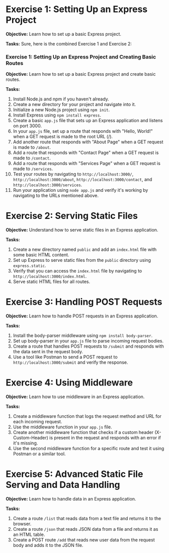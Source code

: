 # Exercise 1: Setting Up an Express Project
**Objective:** Learn how to set up a basic Express project.

**Tasks:**
Sure, here is the combined Exercise 1 and Exercise 2:

### Exercise 1: Setting Up an Express Project and Creating Basic Routes

**Objective:** Learn how to set up a basic Express project and create basic routes.

**Tasks:**
1. Install Node.js and npm if you haven't already.
2. Create a new directory for your project and navigate into it.
3. Initialize a new Node.js project using `npm init`.
4. Install Express using `npm install express`.
5. Create a basic `app.js` file that sets up an Express application and listens on port 3000.
6. In your `app.js` file, set up a route that responds with "Hello, World!" when a GET request is made to the root URL (/).
7. Add another route that responds with "About Page" when a GET request is made to `/about`.
8. Add a route that responds with "Contact Page" when a GET request is made to `/contact`.
9. Add a route that responds with "Services Page" when a GET request is made to `/services`.
10. Test your routes by navigating to `http://localhost:3000/`, `http://localhost:3000/about`, `http://localhost:3000/contact`, and `http://localhost:3000/services`.
11. Run your application using `node app.js` and verify it's working by navigating to the URLs mentioned above.


# Exercise 2: Serving Static Files
**Objective:** Understand how to serve static files in an Express application.

**Tasks:**
1. Create a new directory named `public` and add an `index.html` file with some basic HTML content.
2. Set up Express to serve static files from the `public` directory using `express.static`.
3. Verify that you can access the `index.html` file by navigating to `http://localhost:3000/index.html`.
4. Serve static HTML files for all routes.

# Exercise 3: Handling POST Requests
**Objective:** Learn how to handle POST requests in an Express application.

**Tasks:**
1. Install the body-parser middleware using `npm install body-parser`.
2. Set up body-parser in your `app.js` file to parse incoming request bodies.
3. Create a route that handles POST requests to `/submit` and responds with the data sent in the request body.
4. Use a tool like Postman to send a POST request to `http://localhost:3000/submit` and verify the response.

# Exercise 4: Using Middleware
**Objective:** Learn how to use middleware in an Express application.

**Tasks:**
1. Create a middleware function that logs the request method and URL for each incoming request.
2. Use the middleware function in your `app.js` file.
3. Create another middleware function that checks if a custom header (X-Custom-Header) is present in the request and responds with an error if it's missing.
4. Use the second middleware function for a specific route and test it using Postman or a similar tool.

# Exercise 5: Advanced Static File Serving and Data Handling
**Objective:** Learn how to handle data in an Express application.

**Tasks:**
1. Create a route `/list` that reads data from a text file and returns it to the browser.
2. Create a route `/json` that reads JSON data from a file and returns it as an HTML table.
3. Create a POST route `/add` that reads new user data from the request body and adds it to the JSON file.
